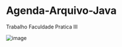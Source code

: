# Agenda-Arquivo-Java
Trabalho Faculdade Pratica III

![image](https://user-images.githubusercontent.com/75391803/173210782-d53f2580-8e4d-4563-8ca7-99f7e4fed069.png)
